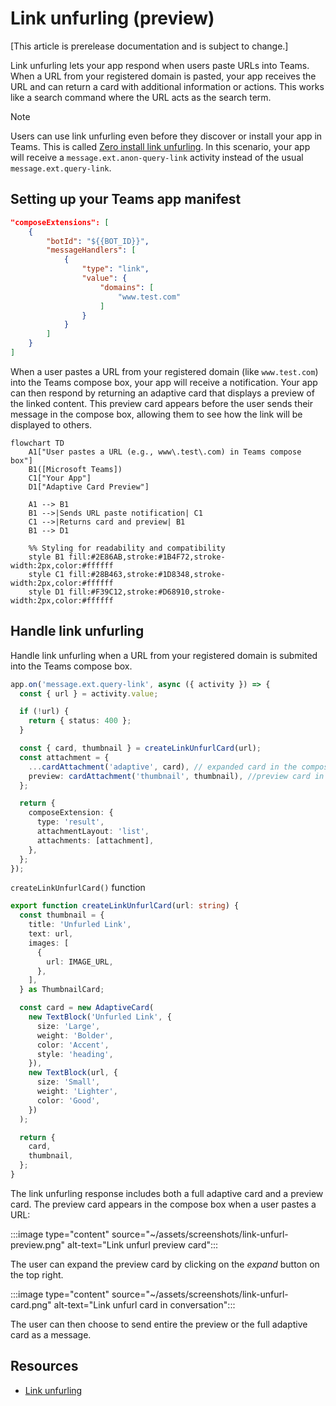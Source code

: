 # Link unfurling (preview)

[This article is prerelease documentation and is subject to change.]

Link unfurling lets your app respond when users paste URLs into Teams. When a URL from your registered domain is pasted, your app receives the URL and can return a card with additional information or actions. This works like a search command where the URL acts as the search term.

> [!note]
> Users can use link unfurling even before they discover or install your app in Teams. This is called [Zero install link unfurling](/microsoftteams/platform/messaging-extensions/how-to/link-unfurling?tabs=desktop%2Cjson%2Cadvantages#zero-install-for-link-unfurling). In this scenario, your app will receive a `message.ext.anon-query-link` activity instead of the usual `message.ext.query-link`.

## Setting up your Teams app manifest


```json
"composeExtensions": [
    {
        "botId": "${{BOT_ID}}",
        "messageHandlers": [
            {
                "type": "link",
                "value": {
                    "domains": [
                        "www.test.com"
                    ]
                }
            }
        ]
    }
]
```


When a user pastes a URL from your registered domain (like `www.test.com`) into the Teams compose box, your app will receive a notification. Your app can then respond by returning an adaptive card that displays a preview of the linked content. This preview card appears before the user sends their message in the compose box, allowing them to see how the link will be displayed to others.

```mermaid
flowchart TD
    A1["User pastes a URL (e.g., www\.test\.com) in Teams compose box"]
    B1([Microsoft Teams])
    C1["Your App"]
    D1["Adaptive Card Preview"]

    A1 --> B1
    B1 -->|Sends URL paste notification| C1
    C1 -->|Returns card and preview| B1
    B1 --> D1

    %% Styling for readability and compatibility
    style B1 fill:#2E86AB,stroke:#1B4F72,stroke-width:2px,color:#ffffff
    style C1 fill:#28B463,stroke:#1D8348,stroke-width:2px,color:#ffffff
    style D1 fill:#F39C12,stroke:#D68910,stroke-width:2px,color:#ffffff
```

## Handle link unfurling

Handle link unfurling when a URL from your registered domain is submited into the Teams compose box.

```ts
app.on('message.ext.query-link', async ({ activity }) => {
  const { url } = activity.value;

  if (!url) {
    return { status: 400 };
  }

  const { card, thumbnail } = createLinkUnfurlCard(url);
  const attachment = {
    ...cardAttachment('adaptive', card), // expanded card in the compose box...
    preview: cardAttachment('thumbnail', thumbnail), //preview card in the compose box...
  };

  return {
    composeExtension: {
      type: 'result',
      attachmentLayout: 'list',
      attachments: [attachment],
    },
  };
});
```

`createLinkUnfurlCard()` function

```ts
export function createLinkUnfurlCard(url: string) {
  const thumbnail = {
    title: 'Unfurled Link',
    text: url,
    images: [
      {
        url: IMAGE_URL,
      },
    ],
  } as ThumbnailCard;

  const card = new AdaptiveCard(
    new TextBlock('Unfurled Link', {
      size: 'Large',
      weight: 'Bolder',
      color: 'Accent',
      style: 'heading',
    }),
    new TextBlock(url, {
      size: 'Small',
      weight: 'Lighter',
      color: 'Good',
    })
  );

  return {
    card,
    thumbnail,
  };
}
```

The link unfurling response includes both a full adaptive card and a preview card. The preview card appears in the compose box when a user pastes a URL:

:::image type="content" source="~/assets/screenshots/link-unfurl-preview.png" alt-text="Link unfurl preview card":::

The user can expand the preview card by clicking on the _expand_ button on the top right.

:::image type="content" source="~/assets/screenshots/link-unfurl-card.png" alt-text="Link unfurl card in conversation":::

The user can then choose to send entire the preview or the full adaptive card as a message.

## Resources

- [Link unfurling](/microsoftteams/platform/messaging-extensions/how-to/link-unfurling?tabs=desktop%2Cjson%2Cadvantages)